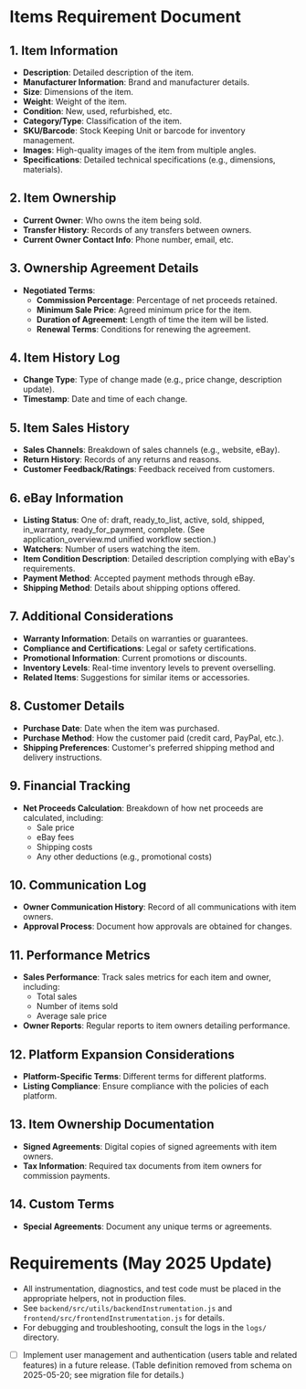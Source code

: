 # Items Requirement Document

## 1. Item Information
- **Description**: Detailed description of the item.
- **Manufacturer Information**: Brand and manufacturer details.
- **Size**: Dimensions of the item.
- **Weight**: Weight of the item.
- **Condition**: New, used, refurbished, etc.
- **Category/Type**: Classification of the item.
- **SKU/Barcode**: Stock Keeping Unit or barcode for inventory management.
- **Images**: High-quality images of the item from multiple angles.
- **Specifications**: Detailed technical specifications (e.g., dimensions, materials).

## 2. Item Ownership
- **Current Owner**: Who owns the item being sold.
- **Transfer History**: Records of any transfers between owners.
- **Current Owner Contact Info**: Phone number, email, etc.

## 3. Ownership Agreement Details
- **Negotiated Terms**:
  - **Commission Percentage**: Percentage of net proceeds retained.
  - **Minimum Sale Price**: Agreed minimum price for the item.
  - **Duration of Agreement**: Length of time the item will be listed.
  - **Renewal Terms**: Conditions for renewing the agreement.

## 4. Item History Log
- **Change Type**: Type of change made (e.g., price change, description update).
- **Timestamp**: Date and time of each change.

## 5. Item Sales History
- **Sales Channels**: Breakdown of sales channels (e.g., website, eBay).
- **Return History**: Records of any returns and reasons.
- **Customer Feedback/Ratings**: Feedback received from customers.

## 6. eBay Information
- **Listing Status**: One of: draft, ready_to_list, active, sold, shipped, in_warranty, ready_for_payment, complete. (See application_overview.md unified workflow section.)
- **Watchers**: Number of users watching the item.
- **Item Condition Description**: Detailed description complying with eBay's requirements.
- **Payment Method**: Accepted payment methods through eBay.
- **Shipping Method**: Details about shipping options offered.

## 7. Additional Considerations
- **Warranty Information**: Details on warranties or guarantees.
- **Compliance and Certifications**: Legal or safety certifications.
- **Promotional Information**: Current promotions or discounts.
- **Inventory Levels**: Real-time inventory levels to prevent overselling.
- **Related Items**: Suggestions for similar items or accessories.

## 8. Customer Details
- **Purchase Date**: Date when the item was purchased.
- **Purchase Method**: How the customer paid (credit card, PayPal, etc.).
- **Shipping Preferences**: Customer's preferred shipping method and delivery instructions.

## 9. Financial Tracking
- **Net Proceeds Calculation**: Breakdown of how net proceeds are calculated, including:
  - Sale price
  - eBay fees
  - Shipping costs
  - Any other deductions (e.g., promotional costs)

## 10. Communication Log
- **Owner Communication History**: Record of all communications with item owners.
- **Approval Process**: Document how approvals are obtained for changes.

## 11. Performance Metrics
- **Sales Performance**: Track sales metrics for each item and owner, including:
  - Total sales
  - Number of items sold
  - Average sale price
- **Owner Reports**: Regular reports to item owners detailing performance.

## 12. Platform Expansion Considerations
- **Platform-Specific Terms**: Different terms for different platforms.
- **Listing Compliance**: Ensure compliance with the policies of each platform.

## 13. Item Ownership Documentation
- **Signed Agreements**: Digital copies of signed agreements with item owners.
- **Tax Information**: Required tax documents from item owners for commission payments.

## 14. Custom Terms
- **Special Agreements**: Document any unique terms or agreements.

# Requirements (May 2025 Update)

- All instrumentation, diagnostics, and test code must be placed in the appropriate helpers, not in production files.
- See `backend/src/utils/backendInstrumentation.js` and `frontend/src/frontendInstrumentation.js` for details.
- For debugging and troubleshooting, consult the logs in the `logs/` directory.
- [ ] Implement user management and authentication (users table and related features) in a future release. (Table definition removed from schema on 2025-05-20; see migration file for details.)